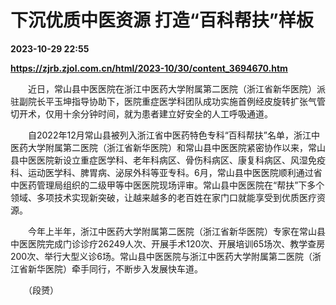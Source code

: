 # 下沉优质中医资源 打造“百科帮扶”样板

**2023-10-29 22:55**

**https://zjrb.zjol.com.cn/html/2023-10/30/content_3694670.htm**

　　近日，常山县中医医院在浙江中医药大学附属第二医院（浙江省新华医院）派驻副院长平玉坤指导协助下，医院重症医学科团队成功实施首例经皮旋转扩张气管切开术，仅用十余分钟时间，就为患者建立好安全的人工呼吸通道。

　　自2022年12月常山县被列入浙江省中医药特色专科“百科帮扶”名单，浙江中医药大学附属第二医院（浙江省新华医院）和常山县中医医院紧密协作以来，常山县中医医院新设立重症医学科、老年科病区、骨伤科病区、康复科病区、风湿免疫科、运动医学科、脾胃病、泌尿外科等亚专科。6月，常山县中医医院顺利通过省中医药管理局组织的二级甲等中医医院现场评审。常山县中医医院在“帮扶”下多个领域、多项技术实现新突破，让越来越多的老百姓在家门口就能享受到优质医疗资源。

　　今年上半年，浙江中医药大学附属第二医院（浙江省新华医院）专家在常山县中医医院完成门诊诊疗26249人次、开展手术120次、开展培训65场次、教学查房200次、举行大型义诊6场。常山县中医医院与浙江中医药大学附属第二医院（浙江省新华医院）牵手同行，不断步入发展快车道。

　　（段赟）